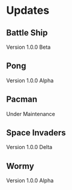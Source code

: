 # Updates

## Battle Ship

Version 1.0.0 Beta

## Pong

Version 1.0.0 Alpha

## Pacman

Under Maintenance

## Space Invaders

Version 1.0.0 Delta

## Wormy

Version 1.0.0 Alpha